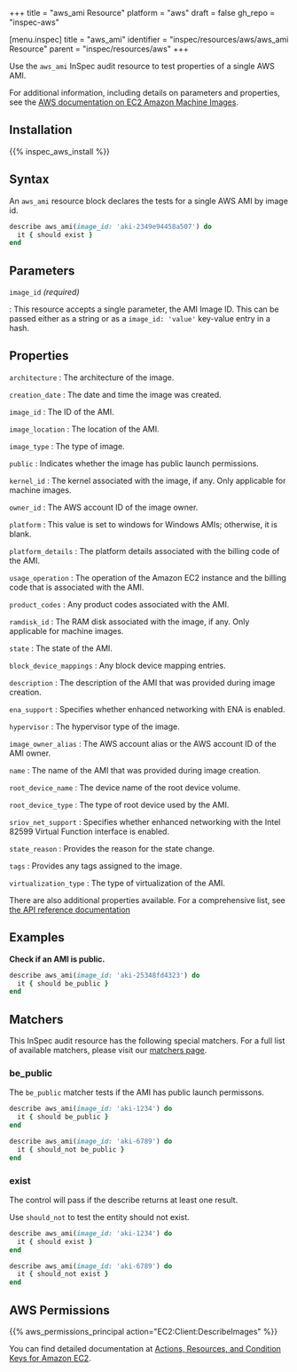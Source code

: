 +++
title = "aws_ami Resource"
platform = "aws"
draft = false
gh_repo = "inspec-aws"

[menu.inspec]
title = "aws_ami"
identifier = "inspec/resources/aws/aws_ami Resource"
parent = "inspec/resources/aws"
+++

Use the `aws_ami` InSpec audit resource to test properties of a single AWS AMI.

For additional information, including details on parameters and properties, see the [AWS documentation on EC2 Amazon Machine Images](https://docs.aws.amazon.com/AWSEC2/latest/UserGuide/AMIs.html).

## Installation

{{% inspec_aws_install %}}

## Syntax

An `aws_ami` resource block declares the tests for a single AWS AMI by image id.

```ruby
describe aws_ami(image_id: 'aki-2349e94458a507') do
  it { should exist }
end
```

## Parameters

`image_id` _(required)_

: This resource accepts a single parameter, the AMI Image ID.
  This can be passed either as a string or as a `image_id: 'value'` key-value entry in a hash.

## Properties

`architecture`
: The architecture of the image.

`creation_date`
: The date and time the image was created.

`image_id`
: The ID of the AMI.

`image_location`
: The location of the AMI.

`image_type`
: The type of image.

`public`
: Indicates whether the image has public launch permissions.

`kernel_id`
: The kernel associated with the image, if any. Only applicable for machine images.

`owner_id`
: The AWS account ID of the image owner.

`platform`
: This value is set to windows for Windows AMIs; otherwise, it is blank.

`platform_details`
: The platform details associated with the billing code of the AMI.

`usage_operation`
: The operation of the Amazon EC2 instance and the billing code that is associated with the AMI.

`product_codes`
: Any product codes associated with the AMI.

`ramdisk_id`
: The RAM disk associated with the image, if any. Only applicable for machine images.

`state`
: The state of the AMI.

`block_device_mappings`
: Any block device mapping entries.

`description`
: The description of the AMI that was provided during image creation.

`ena_support`
: Specifies whether enhanced networking with ENA is enabled.

`hypervisor`
: The hypervisor type of the image.

`image_owner_alias`
: The AWS account alias or the AWS account ID of the AMI owner.

`name`
: The name of the AMI that was provided during image creation.

`root_device_name`
: The device name of the root device volume.

`root_device_type`
: The type of root device used by the AMI.

`sriov_net_support`
: Specifies whether enhanced networking with the Intel 82599 Virtual Function interface is enabled.

`state_reason`
: Provides the reason for the state change.

`tags`
: Provides any tags assigned to the image.

`virtualization_type`
: The type of virtualization of the AMI.

There are also additional properties available. For a comprehensive list, see [the API reference documentation](https://docs.aws.amazon.com/AWSEC2/latest/APIReference/API_Image.html)

## Examples

**Check if an AMI is public.**

```ruby
describe aws_ami(image_id: 'aki-25348fd4323') do
  it { should be_public }
end
```

## Matchers

This InSpec audit resource has the following special matchers. For a full list of available matchers, please visit our [matchers page](https://www.inspec.io/docs/reference/matchers/).

### be_public

The `be_public` matcher tests if the AMI has public launch permissons.

```ruby
describe aws_ami(image_id: 'aki-1234') do
  it { should be_public }
end
```

```ruby
describe aws_ami(image_id: 'aki-6789') do
  it { should_not be_public }
end
```

### exist

The control will pass if the describe returns at least one result.

Use `should_not` to test the entity should not exist.

```ruby
describe aws_ami(image_id: 'aki-1234') do
  it { should exist }
end
```

```ruby
describe aws_ami(image_id: 'aki-6789') do
  it { should_not exist }
end
```

## AWS Permissions

{{% aws_permissions_principal action="EC2:Client:DescribeImages" %}}

You can find detailed documentation at [Actions, Resources, and Condition Keys for Amazon EC2](https://docs.aws.amazon.com/IAM/latest/UserGuide/list_amazonec2.html).
